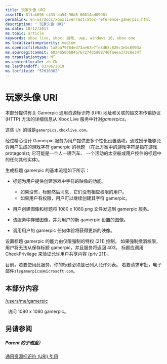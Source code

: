 ```yaml
---
title: 玩家头像 URI
assetID: 811ab696-c433-aa54-90d8-66614ad09901
permalink: en-us/docs/xboxlive/rest/atoc-reference-gamerpic.html
description: " 玩家头像 URI"
ms.date: 10/12/2017
ms.topic: article
keywords: xbox live, xbox, 游戏, uwp, windows 10, xbox one
ms.localizationpriority: medium
ms.openlocfilehash: 1a8ba79784ed73ae62e7fe8d65c626c3ebc6003a
ms.sourcegitcommit: b034650b684a767274d5d88746faeea373c8e34f
ms.translationtype: MT
ms.contentlocale: zh-CN
ms.lasthandoff: 03/06/2019
ms.locfileid: "57618382"
---
```

# <a name="gamerpic-uris"></a>玩家头像 URI
 
本部分提供有关 Gamerpic 通用资源标识符 (URI) 地址和关联的超文本传输协议 (HTTP) 方法的详细信息从 Xbox Live 服务中针对*gamerpics*。
 
这些 Uri 的域是`gamerpics.xboxlive.com`。
 
经过精心设计 Gamerpic 服务为用户提供更多个性化设置选项，通过授予能够允许用户生成的游戏字符 gamerpic 的标题 （在此方案中的游戏字符是指在游戏 protagonist; 它可能是一个人一辆汽车、 一个活动的太空船或用户控件的标题中的任何其他实体)。
 
生成标题 gamerpic 的基本流程如下所示：
 
   * 标题为用户提供创建游戏中字符的映像的功能。 
     * 如果没有，标题然后消息，它们没有相应权限的用户。
     * 如果用户有权限，用户可以继续创建其字符 gamerpic。
  
   * 用户创建图像和标题将 1080 x 1080.png 文件发送到 gamerpic 服务。
   * 该服务中存储图像，并为用户的新 gamerpic 设置的图像。
   * 调用用户的 gamerpic 任何体验将获得更新的映像。
  
设置标题 gamerpic 的能力由仅限强制的特权 (211) 控制。 如果强制撤消权限，用户将无法从保存标题 gamerpic，并且服务将返回 403。 标题应调用 CheckPrivilege 来验证允许用户共享内容 (priv 211)。
 
目前，若要使用此服务，你的标题必须是已列入允许列表。 若要请求审批，电子邮件`slsgamerpics@microsoft.com`。
 
<a id="ID4EGC"></a>

 
## <a name="in-this-section"></a>本部分内容

[/users/me/gamerpic](uri-usersmegamerpic.md)

&nbsp;&nbsp;访问 1080 x 1080 gamerpic。
 
<a id="ID4EMC"></a>

 
## <a name="see-also"></a>另请参阅
 
<a id="ID4EOC"></a>

 
##### <a name="parent"></a>Parent 的子磁盘） 

[通用资源标识符 (URI) 引用](../atoc-xboxlivews-reference-uris.md)

   